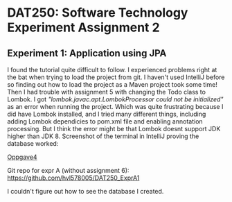 <h1>DAT250: Software Technology Experiment Assignment 2</h1>

<h2>Experiment 1: Application using JPA</h2>

I found the tutorial quite difficult to follow. I experienced problems right at the bat when trying to load the project from git. I haven't used IntelliJ before so finding out how to load the project as a Maven project took some time! Then I had trouble with assignment 5 with changing the Todo class to Lombok. I got <i>"lombok.javac.apt.LombokProcessor could not be initialized"</i> as an error when running the project. Which was quite frustrating because I did have Lombok installed, and I tried many different things, including adding Lombok dependicies to pom.xml file and enabling annotation processing. But I think the error might be that Lombok doesnt support JDK higher than JDK 8. Screenshot of the terminal in IntelliJ proving the database worked:

[Oppgave4](https://user-images.githubusercontent.com/42602758/133001265-eeff2248-50b8-44f8-8bac-6302edc9446f.png)


Git repo for expr A (without assignment 6): https://github.com/hvl578005/DAT250_ExprA1


I couldn't figure out how to see the database I created.
  
